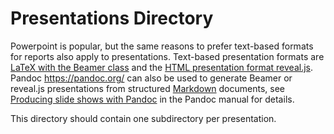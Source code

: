 # Presentations Directory

Powerpoint is popular, but the same reasons to prefer text-based formats for reports also apply to presentations. Text-based presentation formats are [LaTeX with the Beamer class](https://github.com/josephwright/beamer) and the [HTML presentation format reveal.js](https://revealjs.com/). Pandoc <https://pandoc.org/> can also be used to generate Beamer or reveal.js presentations from structured [Markdown](https://gitlab.ecs.vuw.ac.nz/help/user/markdown) documents, see [Producing slide shows with Pandoc](https://pandoc.org/MANUAL.html#producing-slide-shows-with-pandoc) in the Pandoc manual for details.

This directory should contain one subdirectory per presentation.
